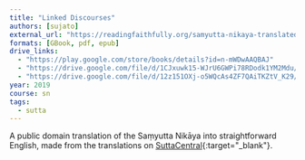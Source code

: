 ```yaml
---
title: "Linked Discourses"
authors: [sujato]
external_url: "https://readingfaithfully.org/samyutta-nikaya-translated-bhikkhu-sujato-free-epub-kindle-pdf/"
formats: [GBook, pdf, epub]
drive_links:
  - "https://play.google.com/store/books/details?id=n-mWDwAAQBAJ"
  - "https://drive.google.com/file/d/1CJxuwk15-WJrU6GWPi78RDodk1YM2Mdu/view?usp=drivesdk"
  - "https://drive.google.com/file/d/12z151OXj-o5WQcAs4ZF7QAiTKZtV_K29/view?usp=drivesdk"
year: 2019
course: sn
tags:
  - sutta
---
```


A public domain translation of the Saṃyutta Nikāya into straightforward English, made from the translations on [SuttaCentral](https://suttacentral.net/sn){:target="_blank"}.
